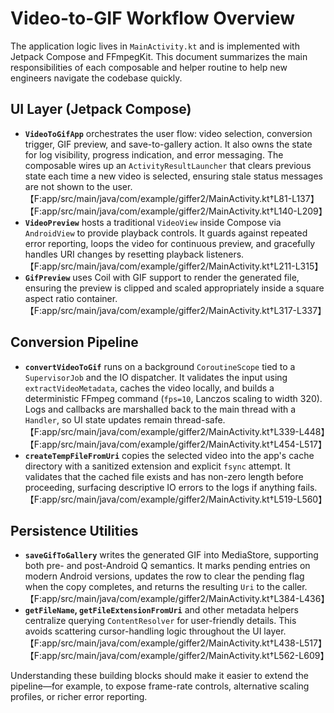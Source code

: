 # Video-to-GIF Workflow Overview

The application logic lives in `MainActivity.kt` and is implemented with Jetpack Compose and FFmpegKit. This document summarizes the main responsibilities of each composable and helper routine to help new engineers navigate the codebase quickly.

## UI Layer (Jetpack Compose)

- **`VideoToGifApp`** orchestrates the user flow: video selection, conversion trigger, GIF preview, and save-to-gallery action. It also owns the state for log visibility, progress indication, and error messaging. The composable wires up an `ActivityResultLauncher` that clears previous state each time a new video is selected, ensuring stale status messages are not shown to the user.【F:app/src/main/java/com/example/giffer2/MainActivity.kt†L81-L137】【F:app/src/main/java/com/example/giffer2/MainActivity.kt†L140-L209】
- **`VideoPreview`** hosts a traditional `VideoView` inside Compose via `AndroidView` to provide playback controls. It guards against repeated error reporting, loops the video for continuous preview, and gracefully handles URI changes by resetting playback listeners.【F:app/src/main/java/com/example/giffer2/MainActivity.kt†L211-L315】
- **`GifPreview`** uses Coil with GIF support to render the generated file, ensuring the preview is clipped and scaled appropriately inside a square aspect ratio container.【F:app/src/main/java/com/example/giffer2/MainActivity.kt†L317-L337】

## Conversion Pipeline

- **`convertVideoToGif`** runs on a background `CoroutineScope` tied to a `SupervisorJob` and the IO dispatcher. It validates the input using `extractVideoMetadata`, caches the video locally, and builds a deterministic FFmpeg command (`fps=10`, Lanczos scaling to width 320). Logs and callbacks are marshalled back to the main thread with a `Handler`, so UI state updates remain thread-safe.【F:app/src/main/java/com/example/giffer2/MainActivity.kt†L339-L448】【F:app/src/main/java/com/example/giffer2/MainActivity.kt†L454-L517】
- **`createTempFileFromUri`** copies the selected video into the app's cache directory with a sanitized extension and explicit `fsync` attempt. It validates that the cached file exists and has non-zero length before proceeding, surfacing descriptive IO errors to the logs if anything fails.【F:app/src/main/java/com/example/giffer2/MainActivity.kt†L519-L560】

## Persistence Utilities

- **`saveGifToGallery`** writes the generated GIF into MediaStore, supporting both pre- and post-Android Q semantics. It marks pending entries on modern Android versions, updates the row to clear the pending flag when the copy completes, and returns the resulting `Uri` to the caller.【F:app/src/main/java/com/example/giffer2/MainActivity.kt†L384-L436】
- **`getFileName`, `getFileExtensionFromUri`** and other metadata helpers centralize querying `ContentResolver` for user-friendly details. This avoids scattering cursor-handling logic throughout the UI layer.【F:app/src/main/java/com/example/giffer2/MainActivity.kt†L438-L517】【F:app/src/main/java/com/example/giffer2/MainActivity.kt†L562-L609】

Understanding these building blocks should make it easier to extend the pipeline—for example, to expose frame-rate controls, alternative scaling profiles, or richer error reporting.
